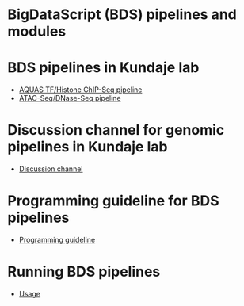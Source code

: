 BigDataScript (BDS) pipelines and modules
============

# BDS pipelines in Kundaje lab

* [AQUAS TF/Histone ChIP-Seq pipeline](https://github.com/kundajelab/TF_chipseq_pipeline)
* [ATAC-Seq/DNase-Seq pipeline](https://github.com/kundajelab/bds_atac)

# Discussion channel for genomic pipelines in Kundaje lab

* [Discussion channel](https://groups.google.com/forum/#!forum/klab_genomic_pipelines_discuss)

# Programming guideline for BDS pipelines

* [Programming guideline](README_CODE.md)

# Running BDS pipelines

* [Usage](README_PIPELINE.md)
